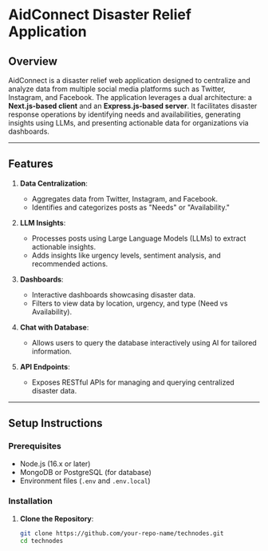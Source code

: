 # AidConnect Disaster Relief Application

## Overview

AidConnect is a disaster relief web application designed to centralize and analyze data from multiple social media platforms such as Twitter, Instagram, and Facebook. The application leverages a dual architecture: a **Next.js-based client** and an **Express.js-based server**. It facilitates disaster response operations by identifying needs and availabilities, generating insights using LLMs, and presenting actionable data for organizations via dashboards.


---

## Features

1. **Data Centralization**:
   - Aggregates data from Twitter, Instagram, and Facebook.
   - Identifies and categorizes posts as "Needs" or "Availability."

2. **LLM Insights**:
   - Processes posts using Large Language Models (LLMs) to extract actionable insights.
   - Adds insights like urgency levels, sentiment analysis, and recommended actions.

3. **Dashboards**:
   - Interactive dashboards showcasing disaster data.
   - Filters to view data by location, urgency, and type (Need vs Availability).

4. **Chat with Database**:
   - Allows users to query the database interactively using AI for tailored information.

5. **API Endpoints**:
   - Exposes RESTful APIs for managing and querying centralized disaster data.

---

## Setup Instructions

### Prerequisites
- Node.js (16.x or later)
- MongoDB or PostgreSQL (for database)
- Environment files (`.env` and `.env.local`)

### Installation

1. **Clone the Repository**:
   ```bash
   git clone https://github.com/your-repo-name/technodes.git
   cd technodes

